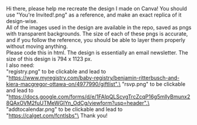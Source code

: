 Hi there, please help me recreate the design I made on Canva! You should use "You're Invited!.png" as a reference, and make an exact replica of it design-wise.\
All of the images used in the design are available in the repo, saved as pngs with transparent backgrounds. The size of each of these pngs is accurate, and if you follow the reference, you should be able to layer them properly without moving anything. \
Please code this in html. The design is essentially an email newsletter. The size of this design is 794 x 1123 px.\
I also need:\
  "registry.png" to be clickable and lead to "https://www.myregistry.com/baby-registry/benjamin-ritterbusch-and-kiera-macgregor-ottawa-on/4977990/giftlist".\
  "rsvp.png" to be clickable and lead to "https://docs.google.com/forms/d/e/1FAIpQLScvgTrcZcqP16g5mllyBmunx28QAxOVM2fuUTMeWGlYn_OdCg/viewform?usp=header".\
  "addtocalendar.png" to be clickable and lead to "https://calget.com/fcntlsbs"\
Thank you!
